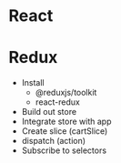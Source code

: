 # React

# Redux

- Install
  - @reduxjs/toolkit
  - react-redux
- Build out store
- Integrate store with app
- Create slice (cartSlice)
- dispatch (action)
- Subscribe to selectors
